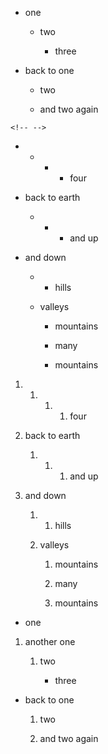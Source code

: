 -   one

    -   two

        -   three

-   back to one

    -   two

    -   and two again

```{=html}
<!-- -->
```
-   -   -   -   four

-   back to earth

    -   -   -   and up

-   and down

    -   -   hills

    -   valleys

        -   mountains

        -   many

        -   mountains

1.  1.  1.  1.  four

2.  back to earth

    1.  1.  1.  and up

3.  and down

    1.  1.  hills

    2.  valleys

        1.  mountains

        2.  many

        3.  mountains

-   one

1.  another one

    1.  two

        -   three

-   back to one

    1.  two

    2.  and two again
